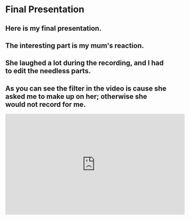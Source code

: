# Final Presentation

## Here is my final presentation. 
## The interesting part is my mum's reaction.
## She laughed a lot during the recording, and I had to edit the needless parts.
## As you can see the filter in the video is cause she asked me to make up on her; otherwise she would not record for me.

<iframe width="560" height="315" src="https://www.youtube.com/embed/rY356xSujlA" title="YouTube video player" frameborder="0" allow="accelerometer; autoplay; clipboard-write; encrypted-media; gyroscope; picture-in-picture" allowfullscreen></iframe>
